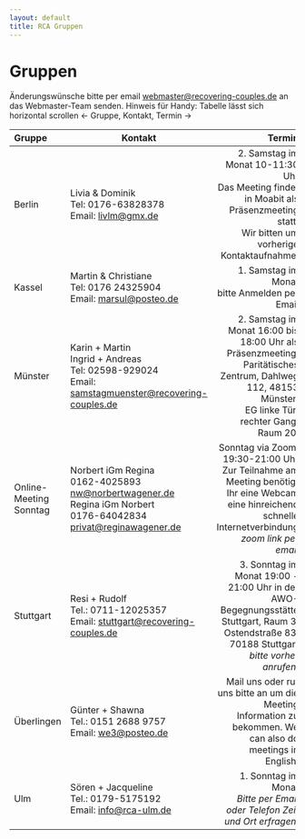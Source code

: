 ```yaml
---
layout: default
title: RCA Gruppen
---
```


# Gruppen

Änderungswünsche bitte per email <webmaster@recovering-couples.de> an das Webmaster-Team senden.
Hinweis für Handy: Tabelle lässt sich horizontal scrollen <- Gruppe, Kontakt, Termin  ->

| Gruppe | Kontakt | Termin                       |
|:------ | ------- | ---------------------------: |
| Berlin | Livia & Dominik<br>Tel:  0176-63828378<br>Email: <livlm@gmx.de> | 2. Samstag im Monat 10-11:30 Uhr <br>Das Meeting findet in Moabit als Präsenzmeeting statt.<br>Wir bitten um vorherige Kontaktaufnahme. |
| Kassel | Martin & Christiane<br>Tel: 0176 24325904<br>Email: <marsul@posteo.de> | 1. Samstag im Monat<br> bitte Anmelden per Email |
| Münster | Karin + Martin<br>Ingrid + Andreas<br>Tel: 02598-929024<br>Email: <samstagmuenster@recovering-couples.de> | 2. Samstag im Monat 16:00 bis 18:00 Uhr als Präsenzmeeting,<br>Paritätisches Zentrum, Dahlweg 112, 48153 Münster,<br>EG linke Tür, rechter Gang, Raum 20. |
| Online-Meeting Sonntag | Norbert iGm Regina<br>0162-4025893<br><nw@norbertwagener.de><br>Regina iGm Norbert<br>0176-64042834<br><privat@reginawagener.de> | Sonntag via Zoom: 19:30-21:00 Uhr Zur Teilnahme am Meeting benötigt Ihr eine Webcam<br> eine hinreichend schnelle Internetverbindung<br>*zoom link per email* |
| Stuttgart | Resi + Rudolf<br>Tel.: 0711-12025357<br>Email: <stuttgart@recovering-couples.de> | 3. Sonntag im Monat 19:00 - 21:00 Uhr in der AWO-Begegnungsstätte Stuttgart, Raum 3, Ostendstraße 83, 70188 Stuttgart<br> *bitte vorher anrufen!* | 
| Überlingen | Günter + Shawna<br>Tel.: 0151 2688 9757<br>Email: <we3@posteo.de> | Mail uns oder ruf uns bitte an um die Meeting Information zu bekommen. We can also do meetings in English. |
| Ulm | Sören + Jacqueline<br>Tel.: 0179-5175192<br>Email: <info@rca-ulm.de> | 1. Sonntag im Monat<br> *Bitte per Email oder Telefon Zeit und Ort erfragen.* |
